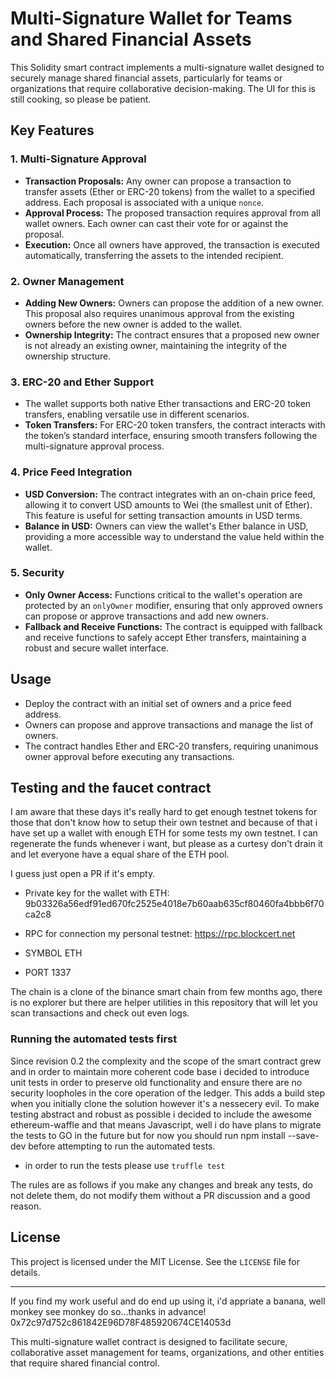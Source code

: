 # Multi-Signature Wallet for Teams and Shared Financial Assets

This Solidity smart contract implements a multi-signature wallet designed to securely manage shared financial assets, particularly for teams or organizations that require collaborative decision-making.
The UI for this is still cooking, so please be patient.

## Key Features

### 1. **Multi-Signature Approval**

- **Transaction Proposals:** Any owner can propose a transaction to transfer assets (Ether or ERC-20 tokens) from the wallet to a specified address. Each proposal is associated with a unique `nonce`.
- **Approval Process:** The proposed transaction requires approval from all wallet owners. Each owner can cast their vote for or against the proposal.
- **Execution:** Once all owners have approved, the transaction is executed automatically, transferring the assets to the intended recipient.

### 2. **Owner Management**

- **Adding New Owners:** Owners can propose the addition of a new owner. This proposal also requires unanimous approval from the existing owners before the new owner is added to the wallet.
- **Ownership Integrity:** The contract ensures that a proposed new owner is not already an existing owner, maintaining the integrity of the ownership structure.

### 3. **ERC-20 and Ether Support**

- The wallet supports both native Ether transactions and ERC-20 token transfers, enabling versatile use in different scenarios.
- **Token Transfers:** For ERC-20 token transfers, the contract interacts with the token’s standard interface, ensuring smooth transfers following the multi-signature approval process.

### 4. **Price Feed Integration**

- **USD Conversion:** The contract integrates with an on-chain price feed, allowing it to convert USD amounts to Wei (the smallest unit of Ether). This feature is useful for setting transaction amounts in USD terms.
- **Balance in USD:** Owners can view the wallet's Ether balance in USD, providing a more accessible way to understand the value held within the wallet.

### 5. **Security**

- **Only Owner Access:** Functions critical to the wallet's operation are protected by an `onlyOwner` modifier, ensuring that only approved owners can propose or approve transactions and add new owners.
- **Fallback and Receive Functions:** The contract is equipped with fallback and receive functions to safely accept Ether transfers, maintaining a robust and secure wallet interface.

## Usage

- Deploy the contract with an initial set of owners and a price feed address.
- Owners can propose and approve transactions and manage the list of owners.
- The contract handles Ether and ERC-20 transfers, requiring unanimous owner approval before executing any transactions.

## Testing and the faucet contract

I am aware that these days it's really hard to get enough testnet tokens for those that don't know how to setup their own testnet and because of that i have set up a wallet with enough ETH for some tests my own testnet. I can regenerate the funds whenever i want, but please as a curtesy
don't drain it and let everyone have a equal share of the ETH pool.

I guess just open a PR if it's empty.

- Private key for the wallet with ETH: 9b03326a56edf91ed670fc2525e4018e7b60aab635cf80460fa4bbb6f70ca2c8

- RPC for connection my personal testnet: https://rpc.blockcert.net
- SYMBOL ETH
- PORT 1337

The chain is a clone of the binance smart chain from few months ago, there is no explorer but there are helper utilities in this repository that will let you scan transactions and check out even logs.

### Running the automated tests first

Since revision 0.2 the complexity and the scope of the smart contract grew and in order to maintain more coherent code base i decided to introduce unit tests
in order to preserve old functionality and ensure there are no security loopholes in the core operation of the ledger. This adds a build step when you initially clone the solution however it's a nessecery evil. To make testing abstract and robust as possible i decided to include the awesome ethereum-waffle
and that means Javascript, well i do have plans to migrate the tests to GO in the future but for now you should run npm install --save-dev before attempting to run the automated tests.

- in order to run the tests please use `truffle test`

The rules are as follows if you make any changes and break any tests, do not delete them, do not modify them without a PR discussion and a good reason.

## License

This project is licensed under the MIT License. See the `LICENSE` file for details.

---

If you find my work useful and do end up using it, i'd appriate a banana, well monkey see monkey do so...thanks in advance!
0x72c97d752c861842E96D78F485920674CE14053d

This multi-signature wallet contract is designed to facilitate secure, collaborative asset management for teams, organizations, and other entities that require shared financial control.
